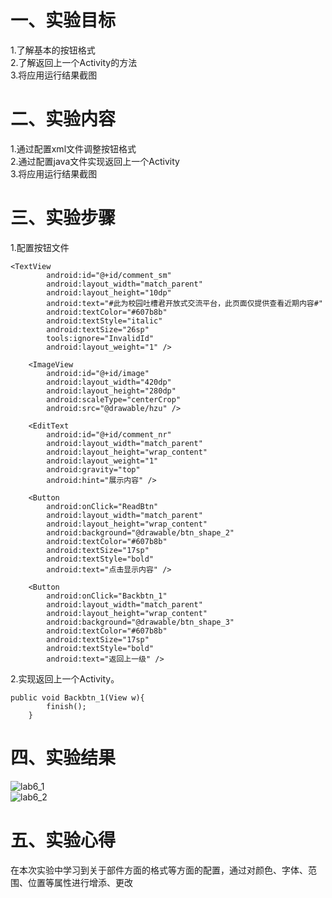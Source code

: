 # 一、实验目标
1.了解基本的按钮格式   
2.了解返回上一个Activity的方法    
3.将应用运行结果截图  
 
# 二、实验内容
1.通过配置xml文件调整按钮格式   
2.通过配置java文件实现返回上一个Activity    
3.将应用运行结果截图  

# 三、实验步骤
1.配置按钮文件  
```
<TextView
        android:id="@+id/comment_sm"
        android:layout_width="match_parent"
        android:layout_height="10dp"
        android:text="#此为校园吐槽君开放式交流平台，此页面仅提供查看近期内容#"
        android:textColor="#607b8b"
        android:textStyle="italic"
        android:textSize="26sp"
        tools:ignore="InvalidId"
        android:layout_weight="1" />

    <ImageView
        android:id="@+id/image"
        android:layout_width="420dp"
        android:layout_height="280dp"
        android:scaleType="centerCrop"
        android:src="@drawable/hzu" />

    <EditText
        android:id="@+id/comment_nr"
        android:layout_width="match_parent"
        android:layout_height="wrap_content"
        android:layout_weight="1"
        android:gravity="top"
        android:hint="展示内容" />

    <Button
        android:onClick="ReadBtn"
        android:layout_width="match_parent"
        android:layout_height="wrap_content"
        android:background="@drawable/btn_shape_2"
        android:textColor="#607b8b"
        android:textSize="17sp"
        android:textStyle="bold"
        android:text="点击显示内容" />

    <Button
        android:onClick="Backbtn_1"
        android:layout_width="match_parent"
        android:layout_height="wrap_content"
        android:background="@drawable/btn_shape_3"
        android:textColor="#607b8b"
        android:textSize="17sp"
        android:textStyle="bold"
        android:text="返回上一级" />
```
2.实现返回上一个Activity。    
```
public void Backbtn_1(View w){
        finish();
    }
``` 

# 四、实验结果
![lab6_1](https://raw.githubusercontent.com/ccc2020916/android-labs-2020/master/students/net1814080903132/lab6_1.png)  
![lab6_2](https://github.com/ccc2020916/android-labs-2020/blob/master/students/net1814080903132/lab6_2.png)
# 五、实验心得
在本次实验中学习到关于部件方面的格式等方面的配置，通过对颜色、字体、范围、位置等属性进行增添、更改

